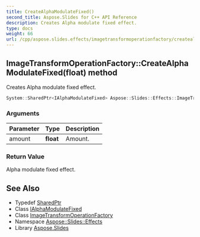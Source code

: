 ```yaml
---
title: CreateAlphaModulateFixed()
second_title: Aspose.Slides for C++ API Reference
description: Creates Alpha modulate fixed effect.
type: docs
weight: 66
url: /cpp/aspose.slides.effects/imagetransformoperationfactory/createalphamodulatefixed/
---
```

## ImageTransformOperationFactory::CreateAlphaModulateFixed(float) method


Creates Alpha modulate fixed effect.

```cpp
System::SharedPtr<IAlphaModulateFixed> Aspose::Slides::Effects::ImageTransformOperationFactory::CreateAlphaModulateFixed(float amount) override
```


### Arguments

| Parameter | Type | Description |
| --- | --- | --- |
| amount | **float** | Amount. |

### Return Value

Alpha modulate fixed effect.

## See Also

* Typedef [SharedPtr](../../system/sharedptr/)
* Class [IAlphaModulateFixed](../ialphamodulatefixed/)
* Class [ImageTransformOperationFactory](./)
* Namespace [Aspose::Slides::Effects](../)
* Library [Aspose.Slides](../../)